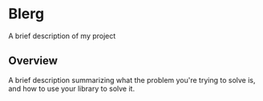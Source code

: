 # Blerg
A brief description of my project





## Overview
A brief description summarizing what the problem you're trying to solve is, and how to use your library to solve it.


